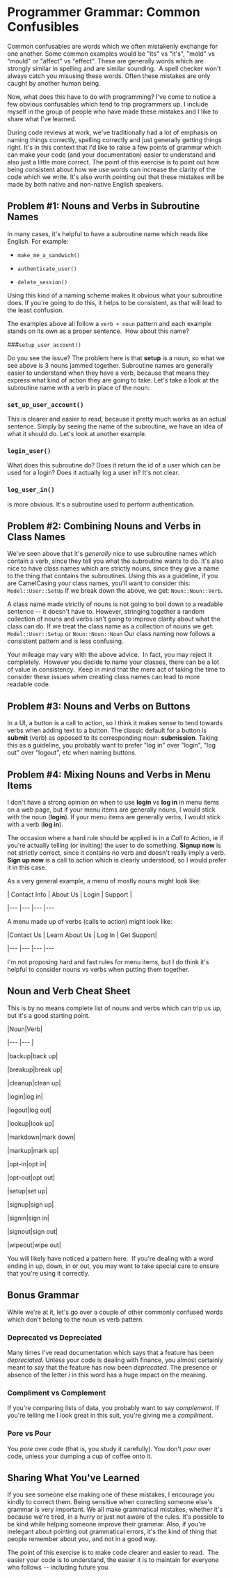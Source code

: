 # Programmer Grammar: Common Confusibles

Common confusables are words which we often mistakenly exchange for one another. Some common examples would be "its" vs "it's", "mold" vs "mould" or "affect" vs "effect". These are generally words which are strongly similar in spelling and are similar sounding.  A spell checker won't always catch you misusing these words. Often these mistakes are only caught by another human being.

Now, what does this have to do with programming? I've come to notice a few obvious confusables which tend to trip programmers up. I include myself in the group of people who have made these mistakes and I like to share what I've learned.

During code reviews at work, we've traditionally had a lot of emphasis on naming things correctly, spelling correctly and just generally getting things right. It's in this context that I'd like to raise a few points of grammar which can make your code (and your documentation) easier to understand and also just a little more correct. The point of this exercise is to point out how being consistent about how we use words can increase the clarity of the code which we write. It's also worth pointing out that these mistakes will be made by both native and non-native English speakers.

## Problem #1: Nouns and Verbs in Subroutine Names

In many cases, it's helpful to have a subroutine name which reads like English. For example:

* `make_me_a_sandwich()`

* `authenticate_user()`

* `delete_session()`

Using this kind of a naming scheme makes it obvious what your subroutine does. If you're going to do this, it helps to be consistent, as that will lead to the least confusion.

The examples above all follow a `verb + noun` pattern and each example stands on its own as a proper sentence.  How about this name?

###`setup_user_account()`

Do you see the issue? The problem here is that **setup** is a noun, so what we see above is 3 nouns jammed together. Subroutine names are generally easier to understand when they have a verb, because that means they express what kind of action they are going to take. Let's take a look at the subroutine name with a verb in place of the noun:

### `set_up_user_account()`

This is clearer and easier to read, because it pretty much works as an actual sentence. Simply by seeing the name of the subroutine, we have an idea of what it should do. Let's look at another example.

### `login_user()`

What does this subroutine do? Does it return the id of a user which can be used for a login? Does it actually log a user in? It's not clear.

### `log_user_in()`

is more obvious. It's a subroutine used to perform authentication.

## Problem #2: Combining Nouns and Verbs in Class Names

We've seen above that it's *generally* nice to use subroutine names which contain a verb, since they tell you what the subroutine wants to do. It's also nice to have class names which are strictly nouns, since they give a name to the thing that contains the subroutines. Using this as a guideline, if you are CamelCasing your class names, you'll want to consider this: `Model::User::SetUp` If we break down the above, we get: `Noun::Noun::Verb`.

A class name made strictly of nouns is not going to boil down to a readable sentence -- it doesn't have to. However, stringing together a random collection of nouns and verbs isn't going to improve clarity about what the class can do. If we treat the class name as a collection of nouns we get: `Model::User::Setup` or `Noun::Noun::Noun` Our class naming now follows a consistent pattern and is less confusing.

Your mileage may vary with the above advice.  In fact, you may reject it completely.  However you decide to name your classes, there can be a lot of value in consistency.  Keep in mind that the mere act of taking the time to consider these issues when creating class names can lead to more readable code.

## Problem #3: Nouns and Verbs on Buttons

In a UI, a button is a call to action, so I think it makes sense to tend towards verbs when adding text to a button. The classic default for a button is **submit** (verb) as opposed to its corresponding noun: **submission**. Taking this as a guideline, you probably want to prefer "log in" over "login", "log out" over "logout", etc when naming buttons.

## Problem #4: Mixing Nouns and Verbs in Menu Items

I don't have a strong opinion on when to use **login** vs **log in** in menu items on a web page, but if your menu items are generally nouns, I would stick with the noun (**login**). If your menu items are generally verbs, I would stick with a verb (**log in**).

The occasion where a hard rule should be applied is in a *Call to Action*, ie if you're actually telling (or inviting) the user to do something. **Signup now** is not strictly correct, since it contains no verb and doesn't really imply a verb. **Sign up now** is a call to action which is clearly understood, so I would prefer it in this case.

As a very general example, a menu of mostly nouns might look like:

| Contact Info | About Us | Login | Support |

|--- |--- |--- |---

A menu made up of verbs (calls to action) might look like:

|Contact Us | Learn About Us | Log In | Get Support|

|--- |--- |--- |---

I'm not proposing hard and fast rules for menu items, but I do think it's helpful to consider nouns vs verbs when putting them together.

## Noun and Verb Cheat Sheet

This is by no means complete list of nouns and verbs which can trip us up, but it's a good starting point.

|Noun|Verb|

|--- |--- |

|backup|back up|

|breakup|break up|

|cleanup|clean up|

|login|log in|

|logout|log out|

|lookup|look up|

|markdown|mark down|

|markup|mark up|

|opt-in|opt in|

|opt-out|opt out|

|setup|set up|

|signup|sign up|

|signin|sign in|

|signout|sign out|

|wipeout|wipe out|

You will likely have noticed a pattern here.  If you're dealing with a word ending in up, down, in or out, you may want to take special care to ensure that you're using it correctly.

## Bonus Grammar

While we're at it, let's go over a couple of other commonly confused words which don't belong to the noun vs verb pattern.

### Deprecated vs Depreciated

Many times I've read documentation which says that a feature has been _depreciated_. Unless your code is dealing with finance, you almost certainly meant to say that the feature has now been _deprecated_. The presence or absence of the letter _i_ in this word has a huge impact on the meaning.

### Compliment vs Complement

If you're comparing lists of data, you probably want to say _complement_. If you're telling me I look great in this suit, you're giving me a _compliment_.

### Pore vs Pour

You _pore_ over code (that is, you study it carefully). You don't _pour_ over code, unless your dumping a cup of coffee onto it.

## Sharing What You've Learned

If you see someone else making one of these mistakes, I encourage you kindly to correct them. Being sensitive when correcting someone else's grammar is very important. We all make grammatical mistakes, whether it's because we're tired, in a hurry or just not aware of the rules. It's possible to be kind while helping someone improve their grammar. Also, if you're inelegant about pointing out grammatical errors, it's the kind of thing that people remember about you, and not in a good way.

The point of this exercise is to make code clearer and easier to read.  The easier your code is to understand, the easier it is to maintain for everyone who follows -- including future you.